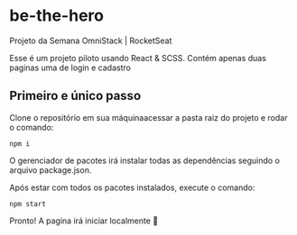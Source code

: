 # be-the-hero
Projeto da Semana OmniStack | RocketSeat

Esse é um projeto piloto usando React & SCSS.
Contém apenas duas paginas uma de login e cadastro

## Primeiro e único passo

Clone o repositório em sua máquinaacessar a pasta raiz do projeto e rodar o comando:

```shell
npm i
```

O gerenciador de pacotes irá instalar todas as dependências seguindo o arquivo package.json.

Após estar com todos os pacotes instalados, execute o comando:

```shell
npm start
```
Pronto! A pagina irá iniciar localmente :rocket:


